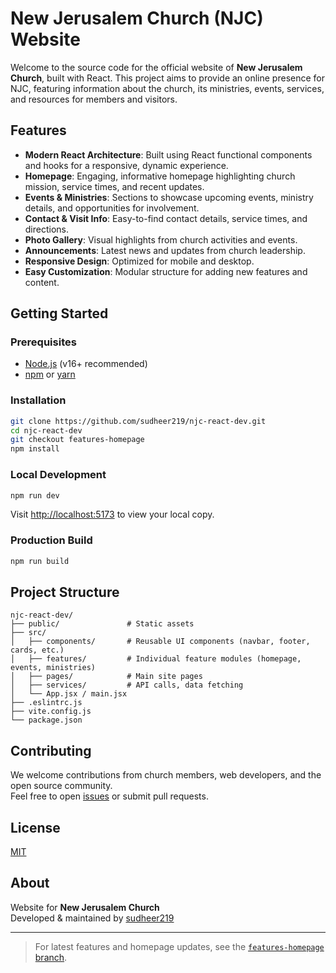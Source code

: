 # New Jerusalem Church (NJC) Website

Welcome to the source code for the official website of **New Jerusalem Church**, built with React. This project aims to provide an online presence for NJC, featuring information about the church, its ministries, events, services, and resources for members and visitors.

## Features

- **Modern React Architecture**: Built using React functional components and hooks for a responsive, dynamic experience.
- **Homepage**: Engaging, informative homepage highlighting church mission, service times, and recent updates.
- **Events & Ministries**: Sections to showcase upcoming events, ministry details, and opportunities for involvement.
- **Contact & Visit Info**: Easy-to-find contact details, service times, and directions.
- **Photo Gallery**: Visual highlights from church activities and events.
- **Announcements**: Latest news and updates from church leadership.
- **Responsive Design**: Optimized for mobile and desktop.
- **Easy Customization**: Modular structure for adding new features and content.

## Getting Started

### Prerequisites

- [Node.js](https://nodejs.org/) (v16+ recommended)
- [npm](https://www.npmjs.com/) or [yarn](https://yarnpkg.com/)

### Installation

```bash
git clone https://github.com/sudheer219/njc-react-dev.git
cd njc-react-dev
git checkout features-homepage
npm install
```

### Local Development

```bash
npm run dev
```

Visit [http://localhost:5173](http://localhost:5173) to view your local copy.

### Production Build

```bash
npm run build
```

## Project Structure

```
njc-react-dev/
├── public/               # Static assets
├── src/
│   ├── components/       # Reusable UI components (navbar, footer, cards, etc.)
│   ├── features/         # Individual feature modules (homepage, events, ministries)
│   ├── pages/            # Main site pages
│   ├── services/         # API calls, data fetching
│   └── App.jsx / main.jsx
├── .eslintrc.js
├── vite.config.js
└── package.json
```

## Contributing

We welcome contributions from church members, web developers, and the open source community.  
Feel free to open [issues](https://github.com/sudheer219/njc-react-dev/issues) or submit pull requests.

## License

[MIT](LICENSE)

## About

Website for **New Jerusalem Church**  
Developed & maintained by [sudheer219](https://github.com/sudheer219)

---

> For latest features and homepage updates, see the [`features-homepage` branch](https://github.com/sudheer219/njc-react-dev/tree/features-homepage).
